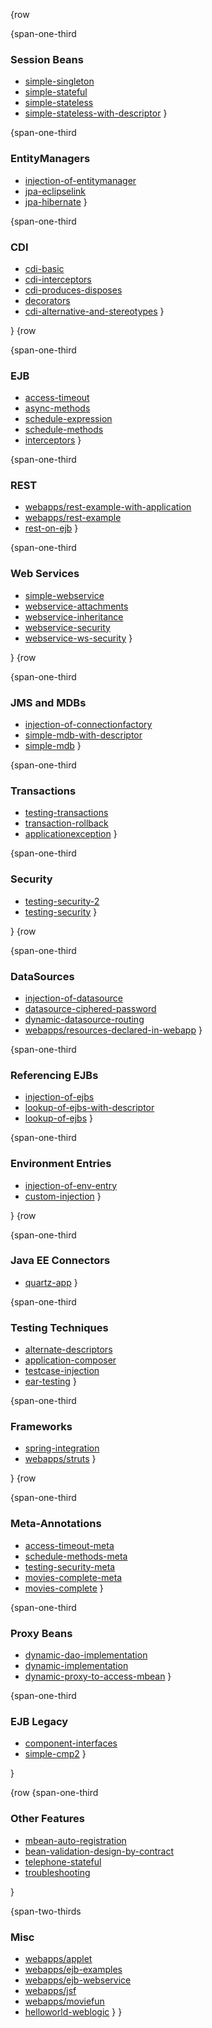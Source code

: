 {row

{span-one-third
### Session Beans

 - [simple-singleton](simple-singleton/README.html)
 - [simple-stateful](simple-stateful/README.html)
 - [simple-stateless](simple-stateless/README.html)
 - [simple-stateless-with-descriptor](simple-stateless-with-descriptor/README.html)
}

{span-one-third
### EntityManagers

 - [injection-of-entitymanager](injection-of-entitymanager/README.html)
 - [jpa-eclipselink](jpa-eclipselink/README.html)
 - [jpa-hibernate](jpa-hibernate/README.html)
}


{span-one-third
### CDI

 - [cdi-basic](cdi-basic/README.html)
 - [cdi-interceptors](cdi-interceptors/README.html)
 - [cdi-produces-disposes](cdi-produces-disposes/README.html)
 - [decorators](decorators/README.html)
 - [cdi-alternative-and-stereotypes](cdi-alternative-and-stereotypes/README.html)
}

}
{row

{span-one-third
### EJB

 - [access-timeout](access-timeout/README.html)
 - [async-methods](async-methods/README.html)
 - [schedule-expression](schedule-expression/README.html)
 - [schedule-methods](schedule-methods/README.html)
 - [interceptors](interceptors/README.html)
}

{span-one-third
### REST

 - [webapps/rest-example-with-application](webapps/rest-example-with-application/README.html)
 - [webapps/rest-example](webapps/rest-example/README.html)
 - [rest-on-ejb](rest-on-ejb/README.html)
}

{span-one-third
### Web Services

 - [simple-webservice](simple-webservice/README.html)
 - [webservice-attachments](webservice-attachments/README.html)
 - [webservice-inheritance](webservice-inheritance/README.html)
 - [webservice-security](webservice-security/README.html)
 - [webservice-ws-security](webservice-ws-security/README.html)
}

}
{row

{span-one-third
### JMS and MDBs

 - [injection-of-connectionfactory](injection-of-connectionfactory/README.html)
 - [simple-mdb-with-descriptor](simple-mdb-with-descriptor/README.html)
 - [simple-mdb](simple-mdb/README.html)
}

{span-one-third
###  Transactions

 - [testing-transactions](testing-transactions/README.html)
 - [transaction-rollback](transaction-rollback/README.html)
 - [applicationexception](applicationexception/README.html)
}

{span-one-third
###  Security

 - [testing-security-2](testing-security-2/README.html)
 - [testing-security](testing-security/README.html)
}

}
{row

{span-one-third
### DataSources

 - [injection-of-datasource](injection-of-datasource/README.html)
 - [datasource-ciphered-password](datasource-ciphered-password/README.html)
 - [dynamic-datasource-routing](dynamic-datasource-routing/README.html)
 - [webapps/resources-declared-in-webapp](webapps/resources-declared-in-webapp/README.html)
}

{span-one-third
### Referencing EJBs

 - [injection-of-ejbs](injection-of-ejbs/README.html)
 - [lookup-of-ejbs-with-descriptor](lookup-of-ejbs-with-descriptor/README.html)
 - [lookup-of-ejbs](lookup-of-ejbs/README.html)
}

{span-one-third
### Environment Entries

 - [injection-of-env-entry](injection-of-env-entry/README.html)
 - [custom-injection](custom-injection/README.html)
}

}
{row

{span-one-third
### Java EE Connectors

 - [quartz-app](quartz-app/README.html)
}

{span-one-third
### Testing Techniques

 - [alternate-descriptors](alternate-descriptors/README.html)
 - [application-composer](application-composer/README.html)
 - [testcase-injection](testcase-injection/README.html)
 - [ear-testing](ear-testing/README.html)
}

{span-one-third
###  Frameworks

 - [spring-integration](spring-integration/README.html)
 - [webapps/struts](webapps/struts/README.html)
}

}
{row

{span-one-third
### Meta-Annotations

 - [access-timeout-meta](access-timeout-meta/README.html)
 - [schedule-methods-meta](schedule-methods-meta/README.html)
 - [testing-security-meta](testing-security-meta/README.html)
 - [movies-complete-meta](movies-complete-meta/README.html)
 - [movies-complete](movies-complete/README.html)
}

{span-one-third
###  Proxy Beans

 - [dynamic-dao-implementation](dynamic-dao-implementation/README.html)
 - [dynamic-implementation](dynamic-implementation/README.html)
 - [dynamic-proxy-to-access-mbean](dynamic-proxy-to-access-mbean/README.html)
}


{span-one-third
### EJB Legacy

 - [component-interfaces](component-interfaces/README.html)
 - [simple-cmp2](simple-cmp2/README.html)
}

}

{row
{span-one-third
###  Other Features

 - [mbean-auto-registration](mbean-auto-registration/README.html)
 - [bean-validation-design-by-contract](bean-validation-design-by-contract/README.html)
 - [telephone-stateful](telephone-stateful/README.html)
 - [troubleshooting](troubleshooting/README.html)

}

{span-two-thirds
### Misc

 - [webapps/applet](webapps/applet/README.html)
 - [webapps/ejb-examples](webapps/ejb-examples/README.html)
 - [webapps/ejb-webservice](webapps/ejb-webservice/README.html)
 - [webapps/jsf](webapps/jsf/README.html)
 - [webapps/moviefun](webapps/moviefun/README.html)
 - [helloworld-weblogic](helloworld-weblogic/README.html)
}
}
